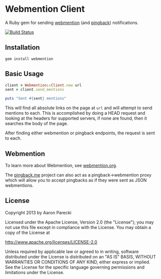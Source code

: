 Webmention Client
=================

A Ruby gem for sending [webmention](http://indiewebcamp.com/webmention) (and [pingback](http://indiewebcamp.com/pingback)) notifications.

[![Build Status](https://travis-ci.org/icco/mention-client-ruby.png?branch=master)](https://travis-ci.org/icco/mention-client-ruby)

Installation
------------

    gem install webmention


Basic Usage
-----------

```ruby
client = Webmention::Client.new url
sent = client.send_mentions

puts "Sent #{sent} mentions"
```

This will find all absolute links on the page at `url` and will attempt to send
mentions to each. This is accomplished by doing a HEAD request and looking at the headers
for supported servers, if none are found, then it searches the body of the page.

After finding either webmention or pingback endpoints, the request is sent to each.


Webmention
----------

To learn more about Webmention, see [webmention.org](http://webmention.org).

The [pingback.me](http://pingback.me) project can also act as a pingback->webmention
proxy which will allow you to accept pingbacks as if they were sent as JSON webmentions.


License
-------

Copyright 2013 by Aaron Parecki

Licensed under the Apache License, Version 2.0 (the "License");
you may not use this file except in compliance with the License.
You may obtain a copy of the License at

   http://www.apache.org/licenses/LICENSE-2.0

Unless required by applicable law or agreed to in writing, software
distributed under the License is distributed on an "AS IS" BASIS,
WITHOUT WARRANTIES OR CONDITIONS OF ANY KIND, either express or implied.
See the License for the specific language governing permissions and
limitations under the License.
